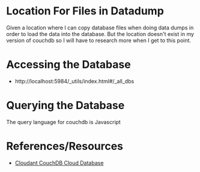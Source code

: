 # Location For Files in Datadump
Given a location where I can copy database files when doing data dumps in order
to load the data into the database. But the location doesn't exist in my
version of couchdb so I will have to research more when I get to this point.

# Accessing the Database
+ http://localhost:5984/_utils/index.html#/_all_dbs

# Querying the Database
The query language for couchdb is Javascript


# References/Resources
+ [Cloudant CouchDB Cloud Database](https://www.ibm.com/cloud/cloudant)